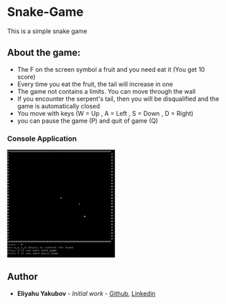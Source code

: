 # Snake-Game
This is a simple snake game

## About the game:

- The F on the screen symbol a fruit and you need eat it (You get 10 score)
- Every time you eat the fruit, the tail will increase in one
- The game not contains a limits. You can move through the wall
- If you encounter the serpent's tail, then you will be disqualified and the game is automatically closed
- You move with keys (W = Up , A = Left , S = Down , D = Right)
- you can pause the game (P) and quit of game (Q)

### Console Application
<img src="https://github.com/EliYakubov7/Snake-Game/blob/master/screenshots/snake_game.png" height="250" width="250">

## Author

* **Eliyahu Yakubov** - *Initial work* - [Github](https://github.com/EliYakubov7), [Linkedin](https://www.linkedin.com/in/eli-yakubov-961908173)

